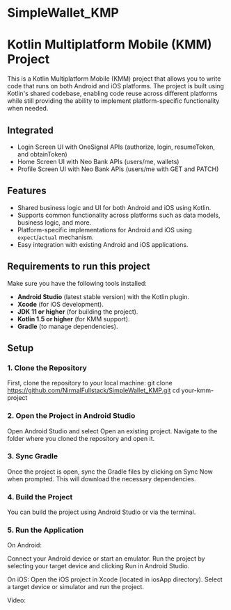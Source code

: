 # SimpleWallet_KMP
# Kotlin Multiplatform Mobile (KMM) Project

This is a Kotlin Multiplatform Mobile (KMM) project that allows you to write code that runs on both Android and iOS platforms. The project is built using Kotlin's shared codebase, enabling code reuse across different platforms while still providing the ability to implement platform-specific functionality when needed.

## Integrated
- Login Screen UI with OneSignal APIs (authorize, login, resumeToken, and obtainToken)
- Home Screen UI with Neo Bank APIs (users/me, wallets)
- Profile Screen UI with Neo Bank APIs (users/me with GET and PATCH)

## Features
- Shared business logic and UI for both Android and iOS using Kotlin.
- Supports common functionality across platforms such as data models, business logic, and more.
- Platform-specific implementations for Android and iOS using `expect`/`actual` mechanism.
- Easy integration with existing Android and iOS applications.

## Requirements to run this project
Make sure you have the following tools installed:

- **Android Studio** (latest stable version) with the Kotlin plugin.
- **Xcode** (for iOS development).
- **JDK 11 or higher** (for building the project).
- **Kotlin 1.5 or higher** (for KMM support).
- **Gradle** (to manage dependencies).

## Setup

### 1. Clone the Repository
First, clone the repository to your local machine:
git clone https://github.com/NirmalFullstack/SimpleWallet_KMP.git
cd your-kmm-project

### 2. Open the Project in Android Studio
Open Android Studio and select Open an existing project.
Navigate to the folder where you cloned the repository and open it.

### 3. Sync Gradle
Once the project is open, sync the Gradle files by clicking on Sync Now when prompted. This will download the necessary dependencies.

### 4. Build the Project
You can build the project using Android Studio or via the terminal.

### 5. Run the Application
On Android:

Connect your Android device or start an emulator.
Run the project by selecting your target device and clicking Run in Android Studio.

On iOS:
Open the iOS project in Xcode (located in iosApp directory).
Select a target device or simulator and run the project.

Video: